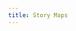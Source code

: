 ```yaml
---
title: Story Maps
---
```

<!DOCTYPE html>
<html>
<head>
	 <link rel="stylesheet" href="https://unpkg.com/leaflet@1.7.1/dist/leaflet.css" />
   <script src="https://unpkg.com/leaflet@1.7.1/dist/leaflet.js"></script>
	<style>
		#map {position: absolute; top: 0; bottom: 0; left: 0; right: 0;}
	</style>
</head>
<body>
	 <div id="map"></div>
	 <script>
		var map = L.map('map').setView([42.056149618988634, -87.67419127768129], 17);
		
		L.tileLayer('https://api.mapbox.com/styles/v1/{id}/tiles/{z}/{x}/{y}?access_token={accessToken}', {
			attribution: 'Map data &copy; <a href="https://www.openstreetmap.org/copyright">OpenStreetMap</a> contributors, Imagery © <a href="https://www.mapbox.com/">Mapbox</a>',
			maxZoom: 18,
			id: 'mapbox/streets-v11',
			tileSize: 512,
			zoomOffset: -1,
			accessToken: 'pk.eyJ1IjoibWVjaGVsbC1mcmF6aWVyIiwiYSI6ImNrcmNibW1pcjA2bmIyb294bmZxdnFpNTMifQ.8oNwhcSbHna5P2C1bNCSFA'
	}).addTo(map);
	</script>
</body>
</html>
